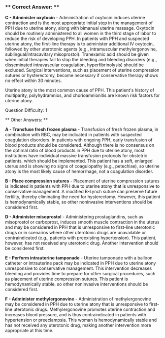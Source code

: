 ### ** Correct Answer: **

**C - Administer oxytocin** - Administration of oxytocin induces uterine contraction and is the most appropriate initial step in the management of PPH due to uterine atony, along with bimanual uterine massage. Oxytocin should be routinely administered to all women in the third stage of labor to reduce the risk of developing PPH. In patients with PPH and suspected uterine atony, the first-line therapy is to administer additional IV oxytocin, followed by other uterotonic agents (e.g., intramuscular methylergonovine, sublingual/intracavitary misoprostol). Tranexamic acid should be given when initial therapies fail to stop the bleeding and bleeding disorders (e.g., disseminated intravascular coagulation, hyperfibrinolysis) should be excluded. Surgical interventions, such as placement of uterine compression sutures or hysterectomy, become necessary if conservative therapy shows no effect within 30 minutes.

Uterine atony is the most common cause of PPH. This patient's history of multiparity, polyhydramnios, and chorioamnionitis are known risk factors for uterine atony.

Question Difficulty: 1

** Other Answers: **

**A - Transfuse fresh frozen plasma** - Transfusion of fresh frozen plasma, in combination with RBC, may be indicated in patients with suspected coagulation disorders. In patients with ongoing PPH, early transfusion of blood products should be considered. Although there is no consensus on the optimal ratio of blood products in PPH due to uterine atony, most institutions have individual massive transfusion protocols for obstetric patients, which should be implemented. This patient has a soft, enlarged uterus and is showing no signs of coagulopathy (e.g., petechiae), so uterine atony is the most likely cause of hemorrhage, not a coagulation disorder.

**B - Place compression sutures** - Placement of uterine compression sutures is indicated in patients with PPH due to uterine atony that is unresponsive to conservative management. A modified B-Lynch suture can preserve future fertility, thereby eliminating the need for hysterectomy. However, this patient is hemodynamically stable, so other noninvasive interventions should be considered first.

**D - Administer misoprostol** - Administering prostaglandins, such as misoprostol or carboprost, induces smooth muscle contraction in the uterus and may be considered in PPH that is unresponsive to first-line uterotonic drugs or in scenarios where other uterotonic drugs are unavailable or contraindicated (e.g., patients with preexisting hypertension). This patient, however, has not received any uterotonic drug. Another intervention should be considered first.

**E - Perform intrauterine tamponade** - Uterine tamponade with a balloon catheter or intrauterine pack may be indicated in PPH due to uterine atony unresponsive to conservative management. This intervention decreases bleeding and provides time to prepare for other surgical procedures, such as placement of uterine compression sutures. This patient is hemodynamically stable, so other noninvasive interventions should be considered first.

**F - Administer methylergonovine** - Administration of methylergonovine may be considered in PPH due to uterine atony that is unresponsive to first-line uterotonic drugs. Methylergonovine promotes uterine contraction and increases blood pressure, and is thus contraindicated in patients with hypertension or preeclampsia. This woman is hemodynamically stable and has not received any uterotonic drug, making another intervention more appropriate at this time.


